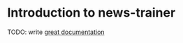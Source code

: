 # Introduction to news-trainer

TODO: write [great documentation](http://jacobian.org/writing/what-to-write/)

